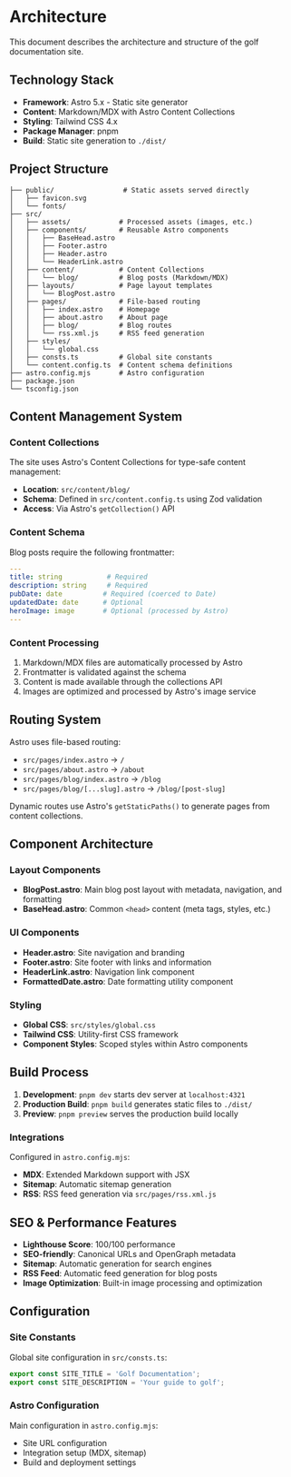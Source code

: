 # Architecture

This document describes the architecture and structure of the golf documentation site.

## Technology Stack

- **Framework**: Astro 5.x - Static site generator
- **Content**: Markdown/MDX with Astro Content Collections
- **Styling**: Tailwind CSS 4.x
- **Package Manager**: pnpm
- **Build**: Static site generation to `./dist/`

## Project Structure

```text
├── public/                 # Static assets served directly
│   ├── favicon.svg
│   └── fonts/
├── src/
│   ├── assets/            # Processed assets (images, etc.)
│   ├── components/        # Reusable Astro components
│   │   ├── BaseHead.astro
│   │   ├── Footer.astro
│   │   ├── Header.astro
│   │   └── HeaderLink.astro
│   ├── content/           # Content Collections
│   │   └── blog/          # Blog posts (Markdown/MDX)
│   ├── layouts/           # Page layout templates
│   │   └── BlogPost.astro
│   ├── pages/             # File-based routing
│   │   ├── index.astro    # Homepage
│   │   ├── about.astro    # About page
│   │   ├── blog/          # Blog routes
│   │   └── rss.xml.js     # RSS feed generation
│   ├── styles/
│   │   └── global.css
│   ├── consts.ts          # Global site constants
│   └── content.config.ts  # Content schema definitions
├── astro.config.mjs       # Astro configuration
├── package.json
└── tsconfig.json
```

## Content Management System

### Content Collections

The site uses Astro's Content Collections for type-safe content management:

- **Location**: `src/content/blog/`
- **Schema**: Defined in `src/content.config.ts` using Zod validation
- **Access**: Via Astro's `getCollection()` API

### Content Schema

Blog posts require the following frontmatter:

```yaml
---
title: string           # Required
description: string     # Required
pubDate: date          # Required (coerced to Date)
updatedDate: date      # Optional
heroImage: image       # Optional (processed by Astro)
---
```

### Content Processing

1. Markdown/MDX files are automatically processed by Astro
2. Frontmatter is validated against the schema
3. Content is made available through the collections API
4. Images are optimized and processed by Astro's image service

## Routing System

Astro uses file-based routing:

- `src/pages/index.astro` → `/`
- `src/pages/about.astro` → `/about`
- `src/pages/blog/index.astro` → `/blog`
- `src/pages/blog/[...slug].astro` → `/blog/[post-slug]`

Dynamic routes use Astro's `getStaticPaths()` to generate pages from content collections.

## Component Architecture

### Layout Components

- **BlogPost.astro**: Main blog post layout with metadata, navigation, and formatting
- **BaseHead.astro**: Common `<head>` content (meta tags, styles, etc.)

### UI Components

- **Header.astro**: Site navigation and branding
- **Footer.astro**: Site footer with links and information
- **HeaderLink.astro**: Navigation link component
- **FormattedDate.astro**: Date formatting utility component

### Styling

- **Global CSS**: `src/styles/global.css`
- **Tailwind CSS**: Utility-first CSS framework
- **Component Styles**: Scoped styles within Astro components

## Build Process

1. **Development**: `pnpm dev` starts dev server at `localhost:4321`
2. **Production Build**: `pnpm build` generates static files to `./dist/`
3. **Preview**: `pnpm preview` serves the production build locally

### Integrations

Configured in `astro.config.mjs`:

- **MDX**: Extended Markdown support with JSX
- **Sitemap**: Automatic sitemap generation
- **RSS**: RSS feed generation via `src/pages/rss.xml.js`

## SEO & Performance Features

- **Lighthouse Score**: 100/100 performance
- **SEO-friendly**: Canonical URLs and OpenGraph metadata
- **Sitemap**: Automatic generation for search engines
- **RSS Feed**: Automatic feed generation for blog posts
- **Image Optimization**: Built-in image processing and optimization

## Configuration

### Site Constants

Global site configuration in `src/consts.ts`:

```typescript
export const SITE_TITLE = 'Golf Documentation';
export const SITE_DESCRIPTION = 'Your guide to golf';
```

### Astro Configuration

Main configuration in `astro.config.mjs`:

- Site URL configuration
- Integration setup (MDX, sitemap)
- Build and deployment settings